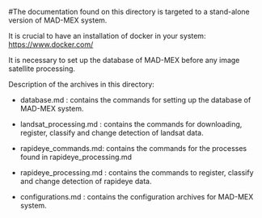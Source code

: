 #The documentation found on this directory is targeted to a stand-alone version of MAD-MEX system.

It is crucial to have an installation of docker in your system: https://www.docker.com/

It is necessary to set up the database of MAD-MEX before any image satellite processing.

Description of the archives in this directory:

* database.md : contains the commands for setting up the database of MAD-MEX system.

* landsat_processing.md : contains the commands for downloading, register, classify and change detection of landsat data.

* rapideye_commands.md: contains the commands for the processes found in rapideye_processing.md

* rapideye_processing.md :  contains the commands to register, classify and change detection of rapideye data.

* configurations.md : contains the configuration archives for MAD-MEX system.

